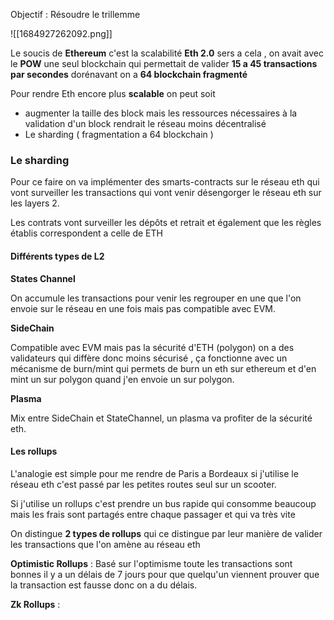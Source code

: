 Objectif : Résoudre le trillemme

![[1684927262092.png]]

Le soucis de **Ethereum** c'est la scalabilité **Eth 2.0** sers a cela , on avait avec le **POW** une seul blockchain qui permettait de valider **15 a 45 transactions par secondes** dorénavant on a **64 blockchain fragmenté**
 
Pour rendre Eth encore plus **scalable** on peut soit 
- augmenter la taille des block mais les ressources nécessaires à la validation d'un block rendrait le réseau moins décentralisé 
- Le sharding  ( fragmentation a 64 blockchain )


### Le sharding 

Pour ce faire on va implémenter des smarts-contracts sur le réseau eth qui vont surveiller les transactions qui vont venir désengorger le réseau eth sur les layers 2.

Les contrats vont surveiller les dépôts et retrait et également que les règles établis correspondent a celle de ETH 


#### Différents types de L2 

**States Channel**

On accumule les transactions pour venir les regrouper en une que l'on envoie sur le réseau en une fois mais pas compatible avec EVM.

**SideChain**

Compatible avec EVM mais pas la sécurité d'ETH (polygon) on a des validateurs qui diffère donc moins sécurisé , ça fonctionne avec un mécanisme de burn/mint qui permets de burn un eth sur ethereum et d'en mint un sur polygon quand j'en envoie un sur polygon.

**Plasma**

Mix entre SideChain et StateChannel, un plasma va profiter de la sécurité eth.


#### Les rollups

L'analogie est simple pour me rendre de Paris a Bordeaux si j'utilise le réseau eth c'est passé par les petites routes seul sur un scooter.

Si j'utilise un rollups c'est prendre un bus rapide qui consomme beaucoup mais les frais sont partagés entre chaque passager et qui va très vite 


On distingue **2 types de rollups** qui ce distingue par leur manière de valider les transactions que l'on amène au réseau eth 

**Optimistic Rollups** : Basé sur l'optimisme toute les transactions sont bonnes il y a un délais de 7 jours pour que quelqu'un viennent prouver que la transaction est fausse donc on a du délais.

**Zk Rollups** : 





